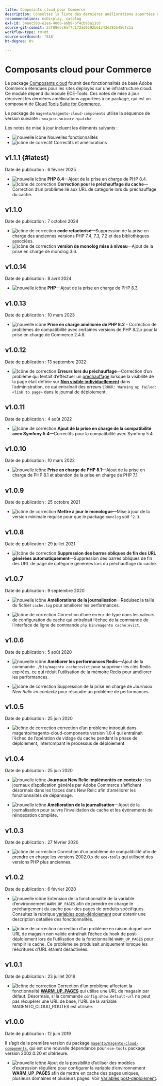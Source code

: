 ```yaml
---
title: Composants cloud pour Commerce
description: Consultez la liste des dernières améliorations apportées au package Composants cloud .
recommendations: noDisplay, catalog
exl-id: 34aec593-e2ea-4060-a6b9-6f4cb95a11c0
source-git-commit: 33f89e5c9af7c172ad0592b61343e285b456fc1a
workflow-type: tm+mt
source-wordcount: '618'
ht-degree: 0%

---
```


# Composants cloud pour Commerce

Le package [Composants cloud](https://github.com/magento/magento-cloud-components) fournit des fonctionnalités de base Adobe Commerce étendues pour les sites déployés sur une infrastructure cloud. Ce module dépend du module ECE-Tools. Ces notes de mise à jour décrivent les dernières améliorations apportées à ce package, qui est un composant de [Cloud Tools Suite for Commerce](cloud-tools-suite.md).

Le package de `magento/magento-cloud-components` utilise la séquence de version suivante : `<major>.<minor>.<patch>`

Les notes de mise à jour incluent les éléments suivants :

- ![nouvelle icône](../../assets/new.svg) Nouvelles fonctionnalités
- ![icône de correctif](../../assets/fix.svg) Correctifs et améliorations

<!--Add release notes below-->

## v1.1.1 {#latest}


Date de publication : 6 février 2025

- ![nouvelle icône](../../assets/new.svg) **PHP 8.4**—Ajout de la prise en charge de PHP 8.4.<!-- MCLOUD-13148	 - -->
- ![Icône de correction](../../assets/fix.svg) **Correction pour le préchauffage du cache**—Correction d’un problème lié aux URL de catégorie lors du préchauffage du cache.<!-- MCLOUD-12454 - -->


## v1.1.0

Date de publication : 7 octobre 2024

- ![icône de correction](../../assets/fix.svg) **code refactorisé**—Suppression de la prise en charge des anciennes versions PHP 7.4, 7.3, 7.2 et des bibliothèques associées.<!-- MCLOUD-9278 - -->
- ![icône de correction](../../assets/fix.svg) **version de monolog mise à niveau**—Ajout de la prise en charge de monolog 3.6.<!-- MCLOUD-12855 - -->

## v1.0.14

Date de publication : 8 avril 2024

- ![nouvelle icône](../../assets/new.svg) **PHP**—Ajout de la prise en charge de PHP 8.3.

## v1.0.13

Date de publication : 10 mars 2023

- ![nouvelle icône](../../assets/new.svg) **Prise en charge améliorée de PHP 8.2** - Correction de problèmes de compatibilité avec certaines versions de PHP 8.2.x pour la prise en charge de Commerce 2.4.6.

## v1.0.12

Date de publication : 13 septembre 2022

- ![Icône de correction](../../assets/fix.svg) **Erreurs lors du préchauffage**—Correction d’un problème qui tentait d’effectuer un [préchauffage](../environment/variables-post-deploy.md#warm_up_pages) lorsque la visibilité de la page était définie sur [**Non visible individuellement**](https://experienceleague.adobe.com/fr/docs/commerce-admin/systems/data-transfer/data-attributes-product#simple-product-csv-file-structure) dans l’administration, ce qui entraînait des erreurs `ERROR: Warming up failed: <link to page>` dans le journal de déploiement.<!-- MCLOUD-9134 -->

## v1.0.11

Date de publication : 4 août 2022

- ![Icône de correction](../../assets/fix.svg) **Ajout de la prise en charge de la compatibilité avec Symfony 5.4**—Correctifs pour la compatibilité avec Symfony 5.4.<!-- AC-3550 -->

## v1.0.10

Date de publication : 10 mars 2022

- ![nouvelle icône](../../assets/new.svg) **Prise en charge de PHP 8.1**—Ajout de la prise en charge de PHP 8.1 et abandon de la prise en charge de PHP 7.1.

## v1.0.9

Date de publication : 25 octobre 2021

- ![icône de correction](../../assets/fix.svg) **Mettre à jour le monologue**—Mise à jour de la version minimale requise pour que le package `monolog` soit `^2.3`.<!-- ACMP-1263 -->

## v1.0.8

Date de publication : 29 juillet 2021

- ![Icône de correction](../../assets/fix.svg) **Suppression des barres obliques de fin des URL générées automatiquement**—Suppression des barres obliques de fin des URL de page de catégorie générées lors du préchauffage du cache.<!--MCLOUD-7192-->

## v1.0.7

Date de publication : 9 septembre 2020

- ![nouvelle icône](../../assets/new.svg) **Améliorations de la journalisation**—Réduisez la taille du fichier `cache.log` pour améliorer les performances.<!--MCLOUD-6859-->

- ![Icône de correction](../../assets/fix.svg) Correction d’une erreur de type dans les valeurs de configuration du cache qui entraînait l’échec de la commande de l’interface de ligne de commande `php bin/magento cache:evict`.

## v1.0.6

Date de publication : 5 août 2020

- ![nouvelle icône](../../assets/new.svg) **Améliorer les performances Redis**—Ajout de la commande `./bin/magento cache:evict` pour supprimer les clés Redis expirées, ce qui réduit l&#39;utilisation de la mémoire Redis pour améliorer les performances.<!--MCLOUD-6023-->

- ![icône de correction](../../assets/fix.svg) Suppression de la prise en charge de *Journaux New Relic en contexte* pour résoudre un problème de performances.<!--MCLOUD-6422-->

## v1.0.5

Date de publication : 25 juin 2020

- ![icône de correction](../../assets/fix.svg) correction d’un problème introduit dans magento/magento-cloud-components version 1.0.4 qui entraînait l’échec de l’opération de vidage du cache pendant la phase de déploiement, interrompant le processus de déploiement.

## v1.0.4

Date de publication : 25 juin 2020

- ![nouvelle icône](../../assets/new.svg) **Journaux New Relic implémentés en contexte** : les journaux d’application générés par Adobe Commerce s’affichent désormais dans les traces dans New Relic afin d’améliorer les fonctionnalités de dépannage.<!--MCLOUD-6029-->

- ![nouvelle icône](../../assets/new.svg) **Amélioration de la journalisation**—Ajout de la journalisation pour suivre l’invalidation du cache et les événements de réindexation complète.<!--MCLOUD-6157-->

## v1.0.3

Date de publication : 27 février 2020

- ![icône de correction](../../assets/fix.svg) Correction d’un problème de compatibilité afin de prendre en charge les versions 2002.0.x de `ece-tools` qui utilisent des versions PHP plus anciennes.

## v1.0.2

Date de publication : 6 février 2020

- ![nouvelle icône](../../assets/new.svg) Extension de la fonctionnalité de la variable d’environnement `WARM_UP_PAGES` afin de prendre en charge le préchargement du cache pour des pages de produits spécifiques. Consultez la rubrique [variables post-déploiement](../environment/variables-post-deploy.md#warm_up_pages) pour obtenir une description détaillée des fonctionnalités.<!--MAGECLOUD-4444-->

- ![icône de correction](../../assets/fix.svg) correction d’un problème en raison duquel une URL de magasin non valide entraînait l’échec du hook de post-déploiement lors de l’utilisation de la fonctionnalité `WARM_UP_PAGES` pour remplir le cache. Ce problème se produisait uniquement lorsque les réécritures d’URL étaient désactivées.<!-- MAGECLOUD-4094 -->

## v1.0.1

Date de publication : 23 juillet 2019

- ![Icône de correction](../../assets/fix.svg) Correction d’un problème affectant la fonctionnalité [**WARM_UP_PAGES**](../environment/variables-post-deploy.md#warm_up_pages) qui utilise une URL de magasin par défaut. Désormais, si la commande `config:show:default-url` ne peut pas récupérer une URL de base, l’URL de la variable MAGENTO_CLOUD_ROUTES est utilisée.<!-- MAGECLOUD-3866 -->

## v1.0.0

Date de publication : 12 juin 2019

Il s’agit de la première version du package [`magento/magento-cloud-components`](https://github.com/magento/magento-cloud-components), qui est une nouvelle dépendance pour `ece-tools` package version 2002.0.20 et ultérieure.

- ![nouvelle icône](../../assets/new.svg) Ajout de la possibilité d’utiliser des modèles d’expression régulière pour configurer la variable d’environnement **WARM_UP_PAGES** afin de mettre en cache des pages uniques, plusieurs domaines et plusieurs pages. Voir [Variables post-déploiement](../environment/variables-post-deploy.md#warm_up_pages).<!--MAGECLOUD-3258-->
